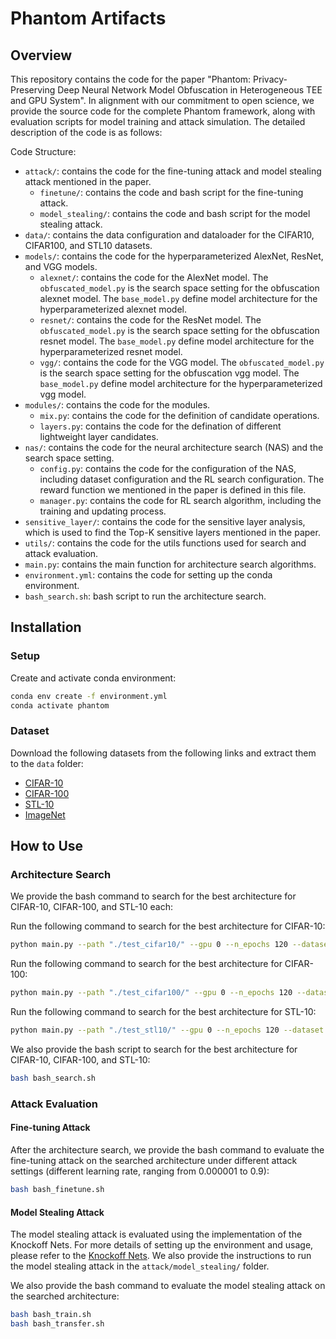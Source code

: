 # Phantom Artifacts

## Overview

This repository contains the code for the paper "Phantom: Privacy-Preserving Deep Neural Network Model Obfuscation in Heterogeneous TEE and GPU System". In alignment with our commitment to open science, we provide the source code for the complete Phantom framework, along with evaluation scripts for model training and attack simulation. The detailed description of the code is as follows:

Code Structure:

- `attack/`: contains the code for the fine-tuning attack and model stealing attack mentioned in the paper. 
    - `finetune/`: contains the code and bash script for the fine-tuning attack.
    - `model_stealing/`: contains the code and bash script for the model stealing attack.
- `data/`: contains the data configuration and dataloader for the CIFAR10, CIFAR100, and STL10 datasets.
- `models/`: contains the code for the hyperparameterized AlexNet, ResNet, and VGG models.
    - `alexnet/`: contains the code for the AlexNet model. The `obfuscated_model.py` is the search space setting for the obfuscation alexnet model. The `base_model.py` define model architecture for the hyperparameterized alexnet model.
    - `resnet/`: contains the code for the ResNet model. The `obfuscated_model.py` is the search space setting for the obfuscation resnet model. The `base_model.py` define model architecture for the hyperparameterized resnet model.
    - `vgg/`: contains the code for the VGG model. The `obfuscated_model.py` is the search space setting for the obfuscation vgg model. The `base_model.py` define model architecture for the hyperparameterized vgg model.
- `modules/`: contains the code for the modules.
    - `mix.py`: contains the code for the definition of candidate operations.
    - `layers.py`: contains the code for the defination of different lightweight layer candidates.
- `nas/`: contains the code for the neural architecture search (NAS) and the search space setting.
    - `config.py`: contains the code for the configuration of the NAS, including dataset configuration and the RL search configuration. The reward function we mentioned in the paper is defined in this file.
    - `manager.py`: contains the code for RL search algorithm, including the training and updating process.
- `sensitive_layer/`: contains the code for the sensitive layer analysis, which is used to find the Top-K sensitive layers mentioned in the paper.
- `utils/`: contains the code for the utils functions used for search and attack evaluation.
- `main.py`: contains the main function for architecture search algorithms.
- `environment.yml`: contains the code for setting up the conda environment.
- `bash_search.sh`: bash script to run the architecture search.

## Installation

### Setup

Create and activate conda environment:

```bash
conda env create -f environment.yml
conda activate phantom
```

### Dataset
Download the following datasets from the following links and extract them to the `data` folder:

- [CIFAR-10](https://www.cs.toronto.edu/~kriz/cifar.html)
- [CIFAR-100](https://www.cs.toronto.edu/~kriz/cifar.html)
- [STL-10](https://cs.stanford.edu/people/esteva/stl10/)
- [ImageNet](http://www.image-net.org/index.php)

## How to Use

### Architecture Search

We provide the bash command to search for the best architecture for CIFAR-10, CIFAR-100, and STL-10 each:

Run the following command to search for the best architecture for CIFAR-10:
```bash
python main.py --path "./test_cifar10/" --gpu 0 --n_epochs 120 --dataset "cifar10" --train_batch_size 1024 --test_batch_size 1024 --valid_size 1024
```

Run the following command to search for the best architecture for CIFAR-100:
```bash
python main.py --path "./test_cifar100/" --gpu 0 --n_epochs 120 --dataset "cifar10" --train_batch_size 1024 --test_batch_size 1024 --valid_size 1024
```

Run the following command to search for the best architecture for STL-10:
```bash
python main.py --path "./test_stl10/" --gpu 0 --n_epochs 120 --dataset "stl10" --train_batch_size 1024 --test_batch_size 1024 --valid_size 1024
```

We also provide the bash script to search for the best architecture for CIFAR-10, CIFAR-100, and STL-10:

```bash
bash bash_search.sh
```

### Attack Evaluation

#### Fine-tuning Attack

After the architecture search, we provide the bash command to evaluate the fine-tuning attack on the searched architecture under different attack settings (different learning rate, ranging from 0.000001 to 0.9):

```bash
bash bash_finetune.sh
```

#### Model Stealing Attack

The model stealing attack is evaluated using the implementation of the Knockoff Nets. For more details of setting up the environment and usage, please refer to the [Knockoff Nets](https://github.com/alinlab/knockoffnets). We also provide the instructions to run the model stealing attack in the `attack/model_stealing/` folder.

We also provide the bash command to evaluate the model stealing attack on the searched architecture:

```bash
bash bash_train.sh
bash bash_transfer.sh
```
